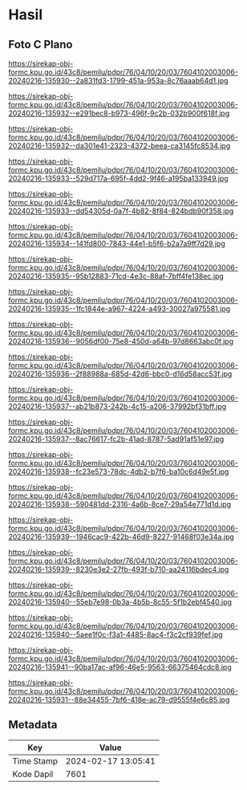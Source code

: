 # Hasil

## Foto C Plano

https://sirekap-obj-formc.kpu.go.id/43c8/pemilu/pdpr/76/04/10/20/03/7604102003006-20240216-135930--2a831fd3-1799-451a-953a-8c76aaab64d1.jpg

https://sirekap-obj-formc.kpu.go.id/43c8/pemilu/pdpr/76/04/10/20/03/7604102003006-20240216-135932--e291bec8-b973-496f-9c2b-032b900f618f.jpg

https://sirekap-obj-formc.kpu.go.id/43c8/pemilu/pdpr/76/04/10/20/03/7604102003006-20240216-135932--da301e41-2323-4372-beea-ca3145fc8534.jpg

https://sirekap-obj-formc.kpu.go.id/43c8/pemilu/pdpr/76/04/10/20/03/7604102003006-20240216-135933--529d717a-695f-4dd2-9f46-a195ba133949.jpg

https://sirekap-obj-formc.kpu.go.id/43c8/pemilu/pdpr/76/04/10/20/03/7604102003006-20240216-135933--dd54305d-0a7f-4b82-8f84-824bdb90f358.jpg

https://sirekap-obj-formc.kpu.go.id/43c8/pemilu/pdpr/76/04/10/20/03/7604102003006-20240216-135934--141fd800-7843-44e1-b5f6-b2a7a9ff7d29.jpg

https://sirekap-obj-formc.kpu.go.id/43c8/pemilu/pdpr/76/04/10/20/03/7604102003006-20240216-135935--95b12883-71cd-4e3c-88af-7bff4fe138ec.jpg

https://sirekap-obj-formc.kpu.go.id/43c8/pemilu/pdpr/76/04/10/20/03/7604102003006-20240216-135935--1fc1844e-a967-4224-a493-30027a975581.jpg

https://sirekap-obj-formc.kpu.go.id/43c8/pemilu/pdpr/76/04/10/20/03/7604102003006-20240216-135936--9056df00-75e8-450d-a64b-97d8663abc0f.jpg

https://sirekap-obj-formc.kpu.go.id/43c8/pemilu/pdpr/76/04/10/20/03/7604102003006-20240216-135936--2f88988a-685d-42d6-bbc0-d16d58acc53f.jpg

https://sirekap-obj-formc.kpu.go.id/43c8/pemilu/pdpr/76/04/10/20/03/7604102003006-20240216-135937--ab21b873-242b-4c15-a206-37992bf31bff.jpg

https://sirekap-obj-formc.kpu.go.id/43c8/pemilu/pdpr/76/04/10/20/03/7604102003006-20240216-135937--8ac76617-fc2b-41ad-8787-5ad91af51e97.jpg

https://sirekap-obj-formc.kpu.go.id/43c8/pemilu/pdpr/76/04/10/20/03/7604102003006-20240216-135938--fc23e573-78dc-4db2-b7f6-ba10c6d49e5f.jpg

https://sirekap-obj-formc.kpu.go.id/43c8/pemilu/pdpr/76/04/10/20/03/7604102003006-20240216-135938--590481dd-2316-4a6b-8ce7-29a54e771d1d.jpg

https://sirekap-obj-formc.kpu.go.id/43c8/pemilu/pdpr/76/04/10/20/03/7604102003006-20240216-135939--1946cac9-422b-46d9-8227-91468f03e34a.jpg

https://sirekap-obj-formc.kpu.go.id/43c8/pemilu/pdpr/76/04/10/20/03/7604102003006-20240216-135939--8230e3e2-27fb-493f-b710-aa24116bdec4.jpg

https://sirekap-obj-formc.kpu.go.id/43c8/pemilu/pdpr/76/04/10/20/03/7604102003006-20240216-135940--55eb7e98-0b3a-4b5b-8c55-5f1b2ebf4540.jpg

https://sirekap-obj-formc.kpu.go.id/43c8/pemilu/pdpr/76/04/10/20/03/7604102003006-20240216-135940--5aee1f0c-f3a1-4485-8ac4-f3c2cf939fef.jpg

https://sirekap-obj-formc.kpu.go.id/43c8/pemilu/pdpr/76/04/10/20/03/7604102003006-20240216-135941--90ba17ac-af96-46e5-9563-66375464cdc8.jpg

https://sirekap-obj-formc.kpu.go.id/43c8/pemilu/pdpr/76/04/10/20/03/7604102003006-20240216-135931--88e34455-7bf6-418e-ac79-d9555f4e6c85.jpg


## Metadata

| Key        | Value               |
| ---------- | ------------------- |
| Time Stamp | 2024-02-17 13:05:41 |
| Kode Dapil | 7601                |



